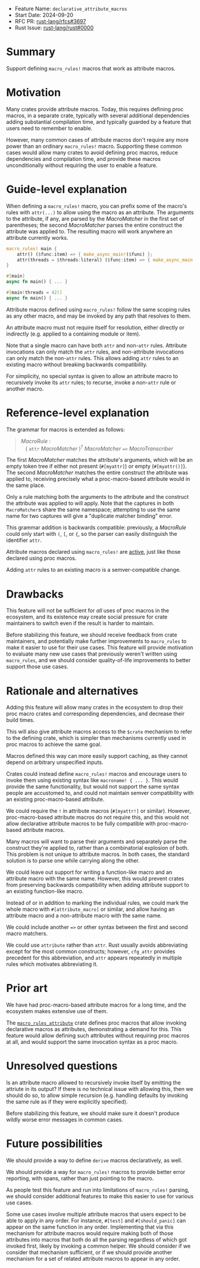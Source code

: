 - Feature Name: `declarative_attribute_macros`
- Start Date: 2024-09-20
- RFC PR: [rust-lang/rfcs#3697](https://github.com/rust-lang/rfcs/pull/3697)
- Rust Issue: [rust-lang/rust#0000](https://github.com/rust-lang/rust/issues/0000)

# Summary
[summary]: #summary

Support defining `macro_rules!` macros that work as attribute macros.

# Motivation
[motivation]: #motivation

Many crates provide attribute macros. Today, this requires defining proc
macros, in a separate crate, typically with several additional dependencies
adding substantial compilation time, and typically guarded by a feature that
users need to remember to enable.

However, many common cases of attribute macros don't require any more power
than an ordinary `macro_rules!` macro. Supporting these common cases would
allow many crates to avoid defining proc macros, reduce dependencies and
compilation time, and provide these macros unconditionally without requiring
the user to enable a feature.

# Guide-level explanation
[guide-level-explanation]: #guide-level-explanation

When defining a `macro_rules!` macro, you can prefix some of the macro's rules
with `attr(...)` to allow using the macro as an attribute. The
arguments to the attribute, if any, are parsed by the *MacroMatcher* in the
first set of parentheses; the second *MacroMatcher* parses the entire construct
the attribute was applied to. The resulting macro will work anywhere an
attribute currently works.

```rust
macro_rules! main {
    attr() ($func:item) => { make_async_main!($func) };
    attr(threads = $threads:literal) ($func:item) => { make_async_main!($threads, $func) };
}

#[main]
async fn main() { ... }

#[main(threads = 42)]
async fn main() { ... }
```

Attribute macros defined using `macro_rules!` follow the same scoping rules as
any other macro, and may be invoked by any path that resolves to them.

An attribute macro must not require itself for resolution, either directly or
indirectly (e.g. applied to a containing module or item).

Note that a single macro can have both `attr` and non-`attr` rules. Attribute
invocations can only match the `attr` rules, and non-attribute invocations can
only match the non-`attr` rules. This allows adding `attr` rules to an existing
macro without breaking backwards compatibility.

For simplicity, no special syntax is given to allow an attribute macro to
recursively invoke its `attr` rules; to recurse, invoke a non-`attr` rule or
another macro.

# Reference-level explanation
[reference-level-explanation]: #reference-level-explanation

The grammar for macros is extended as follows:

> _MacroRule_ :\
> &nbsp;&nbsp; ( `attr` _MacroMatcher_ )<sup>?</sup>  _MacroMatcher_ `=>` _MacroTranscriber_

The first _MacroMatcher_ matches the attribute's arguments, which will be an
empty token tree if either not present (`#[myattr]`) or empty (`#[myattr()]`).
The second _MacroMatcher_ matches the entire construct the attribute was
applied to, receiving precisely what a proc-macro-based attribute would in the
same place.

Only a rule matching both the arguments to the attribute and the construct the
attribute was applied to will apply. Note that the captures in both
`MacroMatcher`s share the same namespace; attempting to use the same name for
two captures will give a "duplicate matcher binding" error.

This grammar addition is backwards compatible: previously, a _MacroRule_ could
only start with `(`, `[`, or `{`, so the parser can easily distinguish the
identifier `attr`.

Attribute macros declared using `macro_rules!` are
[active](https://doc.rust-lang.org/reference/attributes.html#active-and-inert-attributes),
just like those declared using proc macros.

Adding `attr` rules to an existing macro is a semver-compatible change.

# Drawbacks
[drawbacks]: #drawbacks

This feature will not be sufficient for *all* uses of proc macros in the
ecosystem, and its existence may create social pressure for crate maintainers
to switch even if the result is harder to maintain.

Before stabilizing this feature, we should receive feedback from crate
maintainers, and potentially make further improvements to `macro_rules` to make
it easier to use for their use cases. This feature will provide motivation to
evaluate many new use cases that previously weren't written using
`macro_rules`, and we should consider quality-of-life improvements to better
support those use cases.

# Rationale and alternatives
[rationale-and-alternatives]: #rationale-and-alternatives

Adding this feature will allow many crates in the ecosystem to drop their proc
macro crates and corresponding dependencies, and decrease their build times.

This will also give attribute macros access to the `$crate` mechanism to refer
to the defining crate, which is simpler than mechanisms currently used in proc
macros to achieve the same goal.

Macros defined this way can more easily support caching, as they cannot depend
on arbitrary unspecified inputs.

Crates could instead define `macro_rules!` macros and encourage users to invoke
them using existing syntax like `macroname! { ... }`. This would provide the
same functionality, but would not support the same syntax people are accustomed
to, and could not maintain semver compatibility with an existing
proc-macro-based attribute.

We could require the `!` in attribute macros (`#[myattr!]` or similar).
However, proc-macro-based attribute macros do not require this, and this would
not allow declarative attribute macros to be fully compatible with
proc-macro-based attribute macros.

Many macros will want to parse their arguments and separately parse the
construct they're applied to, rather than a combinatorial explosion of both.
This problem is not unique to attribute macros. In both cases, the standard
solution is to parse one while carrying along the other.

We could leave out support for writing a function-like macro and an attribute
macro with the same name. However, this would prevent crates from preserving
backwards compatibility when adding attribute support to an existing
function-like macro.

Instead of or in addition to marking the individual rules, we could mark the
whole macro with `#[attribute_macro]` or similar, and allow having an attribute
macro and a non-attribute macro with the same name.

We could include another `=>` or other syntax between the first and second
macro matchers.

We could use `attribute` rather than `attr`. Rust usually avoids abbreviating
except for the most common constructs; however, `cfg_attr` provides precedent
for this abbreviation, and `attr` appears repeatedly in multiple rules which
motivates abbreviating it.

# Prior art
[prior-art]: #prior-art

We have had proc-macro-based attribute macros for a long time, and the
ecosystem makes extensive use of them.

The [`macro_rules_attribute`](https://crates.io/crates/macro_rules_attribute)
crate defines proc macros that allow invoking declarative macros as attributes,
demonstrating a demand for this. This feature would allow defining such
attributes without requiring proc macros at all, and would support the same
invocation syntax as a proc macro.

# Unresolved questions
[unresolved-questions]: #unresolved-questions

Is an attribute macro allowed to recursively invoke itself by emitting the
attriute in its output? If there is no technical issue with allowing this, then
we should do so, to allow simple recursion (e.g. handling defaults by invoking
the same rule as if they were explicitly specified).

Before stabilizing this feature, we should make sure it doesn't produce wildly
worse error messages in common cases.

# Future possibilities
[future-possibilities]: #future-possibilities

We should provide a way to define `derive` macros declaratively, as well.

We should provide a way for `macro_rules!` macros to provide better error
reporting, with spans, rather than just pointing to the macro.

As people test this feature and run into limitations of `macro_rules!` parsing,
we should consider additional features to make this easier to use for various
use cases.

Some use cases involve multiple attribute macros that users expect to be able
to apply in any order. For instance, `#[test]` and `#[should_panic]` can appear
on the same function in any order. Implementing that via this mechanism for
attribute macros would require making both of those attributes into macros that
both do all the parsing regardless of which got invoked first, likely by
invoking a common helper. We should consider if we consider that mechanism
sufficient, or if we should provide another mechanism for a set of related
attribute macros to appear in any order.
